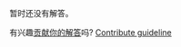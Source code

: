 
暂时还没有解答。

有兴趣[贡献你的解答](https://github.com/BFEdev/BFE.dev-solutions/blob/main/quiz/zero_zh.md)吗? [Contribute guideline](https://github.com/BFEdev/BFE.dev-solutions#how-to-contribute)
